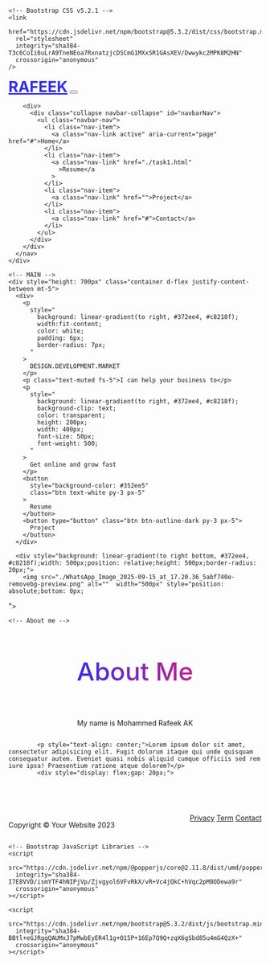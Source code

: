 <!DOCTYPE html>
<html lang="en">
  <head>
    <title>Title</title>
    <!-- Required meta tags -->
    <meta charset="utf-8" />
    <meta
      name="viewport"
      content="width=device-width, initial-scale=1, shrink-to-fit=no"
    />

    <!-- Bootstrap CSS v5.2.1 -->
    <link
      href="https://cdn.jsdelivr.net/npm/bootstrap@5.3.2/dist/css/bootstrap.min.css"
      rel="stylesheet"
      integrity="sha384-T3c6CoIi6uLrA9TneNEoa7RxnatzjcDSCmG1MXxSR1GAsXEV/Dwwykc2MPK8M2HN"
      crossorigin="anonymous"
    />
  </head>

  <body>
    <!-- NAVIGATION BAR -->
    <div>
      <nav class="navbar navbar-expand-lg bg-body-tertiary">
        <div class="container">
          <a
            style="color: #352ee5; font-weight: 700; font-size: 30px"
            class="navbar-brand"
            href="#"
            >RAFEEK</a
          >
          <button
            class="navbar-toggler"
            type="button"
            data-bs-toggle="collapse"
            data-bs-target="#navbarNav"
            aria-controls="navbarNav"
            aria-expanded="false"
            aria-label="Toggle navigation"
          >
            <span class="navbar-toggler-icon"></span>
          </button>
        
        <div>
          <div class="collapse navbar-collapse" id="navbarNav">
            <ul class="navbar-nav">
              <li class="nav-item">
                <a class="nav-link active" aria-current="page" href="#">Home</a>
              </li>
              <li class="nav-item">
                <a class="nav-link" href="./task1.html"
                  >Resume</a
                >
              </li>
              <li class="nav-item">
                <a class="nav-link" href="">Project</a>
              </li>
              <li class="nav-item">
                <a class="nav-link" href="#">Contact</a>
              </li>
            </ul>
          </div>
        </div>
      </nav>
    </div>

    <!-- MAIN -->
    <div style="height: 700px" class="container d-flex justify-content-between mt-5">
      <div>
        <p
          style="
            background: linear-gradient(to right, #372ee4, #c8218f);
            width:fit-content;
            color: white;
            padding: 6px;
            border-radius: 7px;
          "
        >
          DESIGN.DEVELOPMENT.MARKET
        </p>
        <p class="text-muted fs-5">I can help your business to</p>
        <p
          style="
            background: linear-gradient(to right, #372ee4, #c8218f);
            background-clip: text;
            color: transparent;
            height: 200px;
            width: 400px;
            font-size: 50px;
            font-weight: 500;
          "
        >
          Get online and grow fast
        </p>
        <button
          style="background-color: #352ee5"
          class="btn text-white py-3 px-5"
        >
          Resume
        </button>
        <button type="button" class="btn btn-outline-dark py-3 px-5">
          Project
        </button>
      </div>

      <div style="background: linear-gradient(to right bottom, #372ee4, #c8218f);width: 500px;position: relative;height: 500px;border-radius: 20px;">
        <img src="./WhatsApp_Image_2025-09-15_at_17.20.36_5abf740e-removebg-preview.png" alt=""  width="500px" style="position: absolute;bottom: 0px;
">
      </div>
    </div>



    <!-- About me -->
<div class="container">
  <div style="display: flex;justify-content: center;flex-direction: column;align-items: center  ;">
    <p style="  background: linear-gradient(to right, #372ee4, #c8218f);
            background-clip: text;
            color: transparent;
           width: fit-content;
            font-size: 50px;
            font-weight: 500;">About Me</p>
<p>My name is Mohammed Rafeek AK</p>
            
            <p style="text-align: center;">Lorem ipsum dolor sit amet, consectetur adipisicing elit. Fugit dolorum itaque qui unde quisquam consequatur autem. Eveniet quasi nobis aliquid cumque officiis sed rem iure ipsa! Praesentium ratione atque dolorem?</p>
            <div style="display: flex;gap: 20px;">
<img src="./icons8-twitter-circled-50.png" alt="">
            <img src="./icons8-linkedin-64.png" alt="">
            <img src="./icons8-github-logo-64.png" alt="">
            </div>
            
  </div>
</div>

<footer>
  <div style="display: flex;justify-content: space-between;margin-top: 60px;" class="container">
  <div><p>Copyright © Your Website 2023</p></div>
  <div> 
     <a href="">Privacy</a>
     <a href="">Term</a>
     <a href="">Contact</a>
  </div>
  </div>

</footer>


    <!-- Bootstrap JavaScript Libraries -->
    <script
      src="https://cdn.jsdelivr.net/npm/@popperjs/core@2.11.8/dist/umd/popper.min.js"
      integrity="sha384-I7E8VVD/ismYTF4hNIPjVp/Zjvgyol6VFvRkX/vR+Vc4jQkC+hVqc2pM8ODewa9r"
      crossorigin="anonymous"
    ></script>

    <script
      src="https://cdn.jsdelivr.net/npm/bootstrap@5.3.2/dist/js/bootstrap.min.js"
      integrity="sha384-BBtl+eGJRgqQAUMxJ7pMwbEyER4l1g+O15P+16Ep7Q9Q+zqX6gSbd85u4mG4QzX+"
      crossorigin="anonymous"
    ></script>
  </body>
</html>
